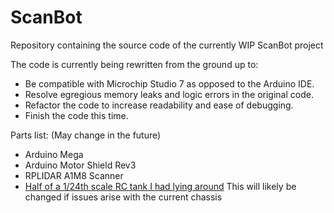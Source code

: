 # ScanBot
Repository containing the source code of the currently WIP ScanBot project

The code is currently being rewritten from the ground up to:
- Be compatible with Microchip Studio 7 as opposed to the Arduino IDE.
-  Resolve egregious memory leaks and logic errors in the original code.
- Refactor the code to increase readability and ease of debugging.
- Finish the code this time.

Parts list: (May change in the future)
- Arduino Mega
- Arduino Motor Shield Rev3
- RPLIDAR A1M8 Scanner
- [Half of a 1/24th scale RC tank I had lying around](https://www.amazon.com/dp/B08249TCZC/ref=sspa_dk_detail_5?pd_rd_i=B08249TCZC&pd_rd_w=pWtmN&content-id=amzn1.sym.eb7c1ac5-7c51-4df5-ba34-ca810f1f119a&pf_rd_p=eb7c1ac5-7c51-4df5-ba34-ca810f1f119a&pf_rd_r=JHPA20VEVBCVT81HBAV3&pd_rd_wg=PQXf2&pd_rd_r=ed9c835d-13f1-4b1b-8f6f-86c6a81a16d6&s=toys-and-games&sp_csd=d2lkZ2V0TmFtZT1zcF9kZXRhaWw&th=1) This will likely be changed if issues arise with the current chassis
